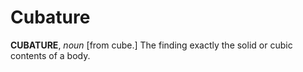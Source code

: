 # Cubature

**CUBATURE**, _noun_ \[from cube.\] The finding exactly the solid or cubic contents of a body.